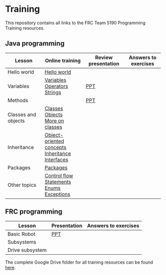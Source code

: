 # Training
This repository contains all links to the FRC Team 5190 Programming Training resources.

## Java programming

| Lesson | Online training | Review presentation | Answers to exercises |
|--------|-----------------|---------------------|----------------------|
| Hello world | [Hello world](https://docs.oracle.com/javase/tutorial/getStarted/application/index.html) | | |
| Variables | [Variables](https://docs.oracle.com/javase/tutorial/java/nutsandbolts/variables.html)<br/>[Operators](https://docs.oracle.com/javase/tutorial/java/nutsandbolts/operators.html)<br/>[Strings](https://docs.oracle.com/javase/tutorial/java/data/strings.html) | [PPT](https://drive.google.com/file/d/1NtKOmOBkyREgWU5UOGqX2s4kXr_GxVzd/view?usp=sharing) | |
| Methods | | [PPT](https://drive.google.com/file/d/1e5P5l9eGSLn2o3n-CvJb8wUFciVG_b5k/view?usp=sharing) | |
| Classes and objects | [Classes](https://docs.oracle.com/javase/tutorial/java/javaOO/classes.html)<br/> [Objects](https://docs.oracle.com/javase/tutorial/java/javaOO/objects.html)<br/> [More on classes](https://docs.oracle.com/javase/tutorial/java/javaOO/more.html) | | |
| Inheritance | [Object-oriented concepts](https://docs.oracle.com/javase/tutorial/java/concepts/index.html)<br/> [Inheritance](https://docs.oracle.com/javase/tutorial/java/IandI/subclasses.html)<br/> [Interfaces](https://docs.oracle.com/javase/tutorial/java/IandI/createinterface.html)<br/> | | |
| Packages | [Packages](https://docs.oracle.com/javase/tutorial/java/package/index.html)<br/> | | |
| Other topics | [Control flow](https://docs.oracle.com/javase/tutorial/java/nutsandbolts/flow.html)<br/> [Statements](https://docs.oracle.com/javase/tutorial/java/nutsandbolts/expressions.html)<br/> [Enums](https://docs.oracle.com/javase/tutorial/java/javaOO/enum.html)<br/> [Exceptions](https://docs.oracle.com/javase/tutorial/essential/exceptions/index.html) | | |

## FRC programming

| Lesson | Presentation | Answers to exercises |
|--------|--------------|----------------------|
| Basic Robot | [PPT](https://drive.google.com/file/d/1apG1lrCPtRvAkbNKyBClzNfjb2JUU1H7/view?usp=sharing) | |
| Subsystems | | |
| Drive subsystem | | |

The complete Google Drive folder for all training resources can be found [here](https://drive.google.com/drive/folders/1LuSwf1PRrU6uXvdZcEabqI1LIIo6Faiu?usp=sharing).
